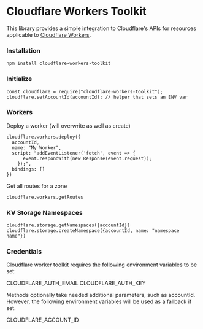 # Cloudflare Workers Toolkit

This library provides a simple integration to Cloudflare's APIs for resources applicable to [Cloudflare Workers](https://developers.cloudflare.com/workers/about/).

### Installation

```
npm install cloudflare-workers-toolkit
```

### Initialize

```
const cloudflare = require("cloudflare-workers-toolkit");
cloudflare.setAccountId(accountId); // helper that sets an ENV var
```

### Workers

Deploy a worker (will overwrite as well as create)

```
cloudflare.workers.deploy({
  accountId,
  name: "My Worker",
  script: "addEventListener('fetch', event => {
      event.respondWith(new Response(event.request));
    });",
  bindings: []
})
```

Get all routes for a zone
```
cloudflare.workers.getRoutes
```

### KV Storage Namespaces

```
cloudflare.storage.getNamespaces({accountId})
cloudflare.storage.createNamespace({accountId, name: "namespace name"})
```

### Credentials

Cloudflare worker toolkit requires the following environment variables to be set:

CLOUDFLARE_AUTH_EMAIL
CLOUDFLARE_AUTH_KEY

Methods optionally take needed additional parameters, such as accountId. However, the following environment variables will be used as a fallback if set.

CLOUDFLARE_ACCOUNT_ID
